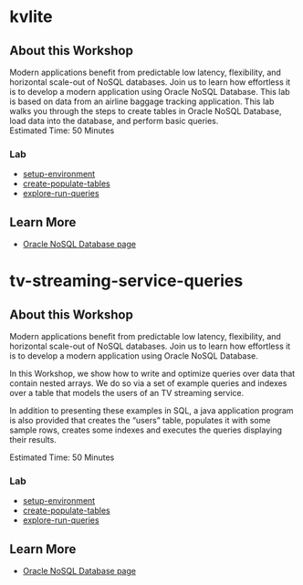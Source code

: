 # kvlite

## About this Workshop

Modern applications benefit from predictable low latency, flexibility, and horizontal scale-out of NoSQL databases. 
Join us to learn how effortless it is to develop a modern application using Oracle NoSQL Database. 
This lab is based on data from an airline baggage tracking application. 
This lab walks you through the steps to create tables in Oracle NoSQL Database, load data into the database, and perform basic queries.  
Estimated Time: 50 Minutes

### Lab

* [setup-environment](./kvlite/setup-environment/setup-environment.md) 
* [create-populate-tables](./kvlite/create-populate-tables/create-populate-tables.md)  
* [explore-run-queries](./kvlite/explore-run-queries/explore-run-queries.md)


## Learn More

* [Oracle NoSQL Database page](https://www.oracle.com/database/nosql-cloud.html)

# tv-streaming-service-queries

## About this Workshop

Modern applications benefit from predictable low latency, flexibility, and horizontal scale-out of NoSQL databases. 
Join us to learn how effortless it is to develop a modern application using Oracle NoSQL Database. 

In this Workshop, we show how to write and optimize queries over data that contain nested arrays. We do so via a set of example queries and indexes over a table 
that models the users of an TV streaming service.

In addition to presenting these examples in SQL, a java application program is also provided that creates the “users” table, populates it with some sample rows, 
creates some indexes and executes the queries displaying their results.

Estimated Time: 50 Minutes

### Lab

* [setup-environment](./tv-streaming-service-queries/setup-environment/setup-environment.md) 
* [create-populate-tables](./tv-streaming-service-queries/create-populate-tables/create-populate-tables.md)  
* [explore-run-queries](./tv-streaming-service-queries/explore-run-queries/explore-run-queries.md)


## Learn More

* [Oracle NoSQL Database page](https://www.oracle.com/database/nosql-cloud.html)

